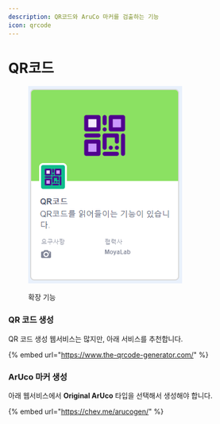```yaml
---
description: QR코드와 AruCo 마커를 검출하는 기능
icon: qrcode
---
```


# QR코드



<figure><img src="../../.gitbook/assets/extension_qrcode.png" alt=""><figcaption><p>확장 기능</p></figcaption></figure>

### QR 코드  생성

QR 코드 생성 웹서비스는 많지만, 아래 서비스를 추천합니다.

{% embed url="https://www.the-qrcode-generator.com/" %}

### ArUco 마커 생성&#x20;

아래 웹서비스에서 **Original ArUco** 타입을 선택해서 생성해야 합니다.

{% embed url="https://chev.me/arucogen/" %}
